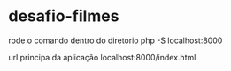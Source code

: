 # desafio-filmes


rode o comando dentro do diretorio php -S localhost:8000

url principa  da aplicação localhost:8000/index.html


